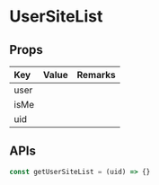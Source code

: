 # UserSiteList

## Props <a id="required-props"></a>

| Key | Value | Remarks |
| :--- | :--- | :--- |
| user |  |  |
| isMe |  |  |
| uid |  |  |

## APIs

```javascript
const getUserSiteList = (uid) => {}
```

